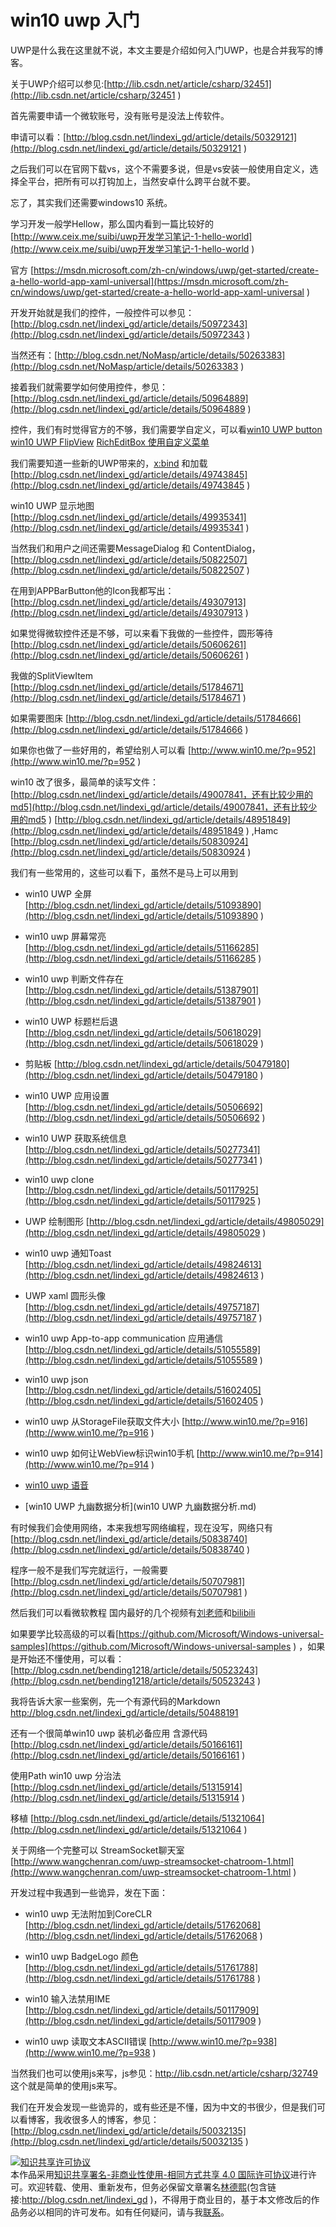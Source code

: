 
# win10 uwp 入门

UWP是什么我在这里就不说，本文主要是介绍如何入门UWP，也是合并我写的博客。

<!--more-->



<div id="toc"></div>

关于UWP介绍可以参见:[http://lib.csdn.net/article/csharp/32451](http://lib.csdn.net/article/csharp/32451 )

首先需要申请一个微软账号，没有账号是没法上传软件。

申请可以看：[http://blog.csdn.net/lindexi_gd/article/details/50329121](http://blog.csdn.net/lindexi_gd/article/details/50329121 )

之后我们可以在官网下载vs，这个不需要多说，但是vs安装一般使用自定义，选择全平台，把所有可以打钩加上，当然安卓什么跨平台就不要。

忘了，其实我们还需要windows10 系统。

学习开发一般学Hellow，那么国内看到一篇比较好的 [http://www.ceix.me/suibi/uwp开发学习笔记-1-hello-world](http://www.ceix.me/suibi/uwp开发学习笔记-1-hello-world )

官方 [https://msdn.microsoft.com/zh-cn/windows/uwp/get-started/create-a-hello-world-app-xaml-universal](https://msdn.microsoft.com/zh-cn/windows/uwp/get-started/create-a-hello-world-app-xaml-universal )

开发开始就是我们的控件，一般控件可以参见：[http://blog.csdn.net/lindexi_gd/article/details/50972343](http://blog.csdn.net/lindexi_gd/article/details/50972343 )

当然还有：[http://blog.csdn.net/NoMasp/article/details/50263383](http://blog.csdn.net/NoMasp/article/details/50263383 )

接着我们就需要学如何使用控件，参见：[http://blog.csdn.net/lindexi_gd/article/details/50964889](http://blog.csdn.net/lindexi_gd/article/details/50964889 )

控件，我们有时觉得官方的不够，我们需要学自定义，可以看[win10 UWP button](http://blog.csdn.net/lindexi_gd/article/details/50450292) [ win10 UWP FlipView](http://blog.csdn.net/lindexi_gd/article/details/50272907) [RichEditBox 使用自定义菜单](http://blog.csdn.net/lindexi_gd/article/details/50250795)

我们需要知道一些新的UWP带来的，[x:bind](http://blog.csdn.net/lindexi_gd/article/details/48294123) 和加载 [http://blog.csdn.net/lindexi_gd/article/details/49743845](http://blog.csdn.net/lindexi_gd/article/details/49743845 )

win10 UWP 显示地图 [http://blog.csdn.net/lindexi_gd/article/details/49935341](http://blog.csdn.net/lindexi_gd/article/details/49935341 )

当然我们和用户之间还需要MessageDialog 和 ContentDialog，[http://blog.csdn.net/lindexi_gd/article/details/50822507](http://blog.csdn.net/lindexi_gd/article/details/50822507 )

在用到APPBarButton他的Icon我都写出： [http://blog.csdn.net/lindexi_gd/article/details/49307913](http://blog.csdn.net/lindexi_gd/article/details/49307913 )

如果觉得微软控件还是不够，可以来看下我做的一些控件，圆形等待 [http://blog.csdn.net/lindexi_gd/article/details/50606261](http://blog.csdn.net/lindexi_gd/article/details/50606261 )

我做的SplitViewItem [http://blog.csdn.net/lindexi_gd/article/details/51784671](http://blog.csdn.net/lindexi_gd/article/details/51784671 )

如果需要图床 [http://blog.csdn.net/lindexi_gd/article/details/51784666](http://blog.csdn.net/lindexi_gd/article/details/51784666 )

如果你也做了一些好用的，希望给别人可以看 [http://www.win10.me/?p=952](http://www.win10.me/?p=952 )

win10 改了很多，最简单的读写文件：[http://blog.csdn.net/lindexi_gd/article/details/49007841，还有比较少用的md5](http://blog.csdn.net/lindexi_gd/article/details/49007841，还有比较少用的md5 ) [http://blog.csdn.net/lindexi_gd/article/details/48951849](http://blog.csdn.net/lindexi_gd/article/details/48951849 ) ,Hamc [http://blog.csdn.net/lindexi_gd/article/details/50830924](http://blog.csdn.net/lindexi_gd/article/details/50830924 )

我们有一些常用的，这些可以看下，虽然不是马上可以用到

- win10 UWP 全屏 [http://blog.csdn.net/lindexi_gd/article/details/51093890](http://blog.csdn.net/lindexi_gd/article/details/51093890 )
 
- win10 uwp 屏幕常亮 [http://blog.csdn.net/lindexi_gd/article/details/51166285](http://blog.csdn.net/lindexi_gd/article/details/51166285 )
 
- win10 uwp 判断文件存在 [http://blog.csdn.net/lindexi_gd/article/details/51387901](http://blog.csdn.net/lindexi_gd/article/details/51387901 )
 
- win10 UWP 标题栏后退 [http://blog.csdn.net/lindexi_gd/article/details/50618029](http://blog.csdn.net/lindexi_gd/article/details/50618029 )
 
- 剪贴板 [http://blog.csdn.net/lindexi_gd/article/details/50479180](http://blog.csdn.net/lindexi_gd/article/details/50479180 )
 
- win10 UWP 应用设置 [http://blog.csdn.net/lindexi_gd/article/details/50506692](http://blog.csdn.net/lindexi_gd/article/details/50506692 )
 
- win10 UWP 获取系统信息 [http://blog.csdn.net/lindexi_gd/article/details/50277341](http://blog.csdn.net/lindexi_gd/article/details/50277341 )
 
- win10 uwp clone [http://blog.csdn.net/lindexi_gd/article/details/50117925](http://blog.csdn.net/lindexi_gd/article/details/50117925 )
 
- UWP 绘制图形 [http://blog.csdn.net/lindexi_gd/article/details/49805029](http://blog.csdn.net/lindexi_gd/article/details/49805029 )
  
- win10 uwp 通知Toast [http://blog.csdn.net/lindexi_gd/article/details/49824613](http://blog.csdn.net/lindexi_gd/article/details/49824613 )
  
- UWP xaml 圆形头像 [http://blog.csdn.net/lindexi_gd/article/details/49757187](http://blog.csdn.net/lindexi_gd/article/details/49757187 )
 
- win10 uwp App-to-app communication 应用通信 [http://blog.csdn.net/lindexi_gd/article/details/51055589](http://blog.csdn.net/lindexi_gd/article/details/51055589 )
 
- win10 uwp json [http://blog.csdn.net/lindexi_gd/article/details/51602405](http://blog.csdn.net/lindexi_gd/article/details/51602405 )
 
- win10 uwp 从StorageFile获取文件大小 [http://www.win10.me/?p=916](http://www.win10.me/?p=916 )
 
- win10 uwp 如何让WebView标识win10手机 [http://www.win10.me/?p=914](http://www.win10.me/?p=914 )

- [win10 uwp 语音](win10_uwp_yu_yin.md)

- [win10 UWP 九幽数据分析](win10 UWP 九幽数据分析.md)
 
有时候我们会使用网络，本来我想写网络编程，现在没写，网络只有 [http://blog.csdn.net/lindexi_gd/article/details/50838740](http://blog.csdn.net/lindexi_gd/article/details/50838740 )

程序一般不是我们写完就运行，一般需要[http://blog.csdn.net/lindexi_gd/article/details/50707981](http://blog.csdn.net/lindexi_gd/article/details/50707981 )


然后我们可以看微软教程 国内最好的几个视频有[刘老师](http://www.win10.me/?cat=5)和[bilibili](http://space.bilibili.com/18340402)

如果要学比较高级的可以看[https://github.com/Microsoft/Windows-universal-samples](https://github.com/Microsoft/Windows-universal-samples ) ，如果是开始还不懂使用，可以看：[http://blog.csdn.net/bending1218/article/details/50523243](http://blog.csdn.net/bending1218/article/details/50523243 )

我将告诉大家一些案例，先一个有源代码的Markdown http://blog.csdn.net/lindexi_gd/article/details/50488191 

还有一个很简单win10 uwp 装机必备应用 含源代码 [http://blog.csdn.net/lindexi_gd/article/details/50166161](http://blog.csdn.net/lindexi_gd/article/details/50166161 )

使用Path win10 uwp 分治法 [http://blog.csdn.net/lindexi_gd/article/details/51315914](http://blog.csdn.net/lindexi_gd/article/details/51315914 )

移植 [http://blog.csdn.net/lindexi_gd/article/details/51321064](http://blog.csdn.net/lindexi_gd/article/details/51321064 )

关于网络一个完整可以 StreamSocket聊天室 [http://www.wangchenran.com/uwp-streamsocket-chatroom-1.html](http://www.wangchenran.com/uwp-streamsocket-chatroom-1.html )

开发过程中我遇到一些诡异，发在下面：

- win10 uwp 无法附加到CoreCLR [http://blog.csdn.net/lindexi_gd/article/details/51762068](http://blog.csdn.net/lindexi_gd/article/details/51762068 )

- win10 uwp BadgeLogo 颜色 [http://blog.csdn.net/lindexi_gd/article/details/51761788](http://blog.csdn.net/lindexi_gd/article/details/51761788 )

- win10 输入法禁用IME [http://blog.csdn.net/lindexi_gd/article/details/50117909](http://blog.csdn.net/lindexi_gd/article/details/50117909 )

- win10 uwp 读取文本ASCII错误 [http://www.win10.me/?p=938](http://www.win10.me/?p=938 )

当然我们也可以使用js来写，js参见：http://lib.csdn.net/article/csharp/32749 这个就是简单的使用js来写。

我们在开发会发现一些诡异的，或有些还是不懂，因为中文的书很少，但是我们可以看博客，我收很多人的博客，参见：[http://blog.csdn.net/lindexi_gd/article/details/50032135](http://blog.csdn.net/lindexi_gd/article/details/50032135 )






<a rel="license" href="http://creativecommons.org/licenses/by-nc-sa/4.0/"><img alt="知识共享许可协议" style="border-width:0" src="https://licensebuttons.net/l/by-nc-sa/4.0/88x31.png" /></a><br />本作品采用<a rel="license" href="http://creativecommons.org/licenses/by-nc-sa/4.0/">知识共享署名-非商业性使用-相同方式共享 4.0 国际许可协议</a>进行许可。欢迎转载、使用、重新发布，但务必保留文章署名[林德熙](http://blog.csdn.net/lindexi_gd)(包含链接:http://blog.csdn.net/lindexi_gd )，不得用于商业目的，基于本文修改后的作品务必以相同的许可发布。如有任何疑问，请与我[联系](mailto:lindexi_gd@163.com)。